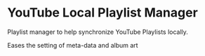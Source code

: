 # YouTube Local Playlist Manager

Playlist manager to help synchronize YouTube Playlists locally.

Eases the setting of meta-data and album art
